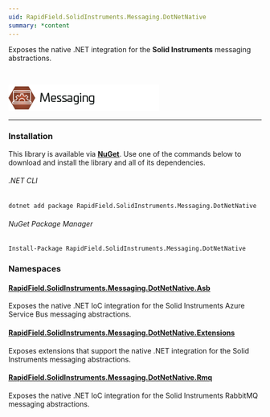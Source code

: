 ```yaml
---
uid: RapidField.SolidInstruments.Messaging.DotNetNative
summary: *content
---
```


<!--
Copyright (c) RapidField LLC. Licensed under the MIT License. See LICENSE.txt in the project root for license information.
-->

Exposes the native .NET integration for the **Solid Instruments** messaging abstractions.

<br />

![Messaging label](../images/Label.Messaging.300w.png)
- - -

### Installation

This library is available via [**NuGet**](https://docs.microsoft.com/en-us/nuget/quickstart/install-and-use-a-package-in-visual-studio). Use one of the commands below to download and install the library and all of its dependencies.

###### .NET CLI

```shell
dotnet add package RapidField.SolidInstruments.Messaging.DotNetNative
```

###### NuGet Package Manager

```shell
Install-Package RapidField.SolidInstruments.Messaging.DotNetNative
```

### Namespaces

#### [RapidField.SolidInstruments.Messaging.DotNetNative.Asb](https://www.solidinstruments.com/api/RapidField.SolidInstruments.Messaging.DotNetNative.Asb.html)

<section>
Exposes the native .NET IoC integration for the Solid Instruments Azure Service Bus messaging abstractions.
</section>

#### [RapidField.SolidInstruments.Messaging.DotNetNative.Extensions](https://www.solidinstruments.com/api/RapidField.SolidInstruments.Messaging.DotNetNative.Extensions.html)

<section>
Exposes extensions that support the native .NET integration for the Solid Instruments messaging abstractions.
</section>

#### [RapidField.SolidInstruments.Messaging.DotNetNative.Rmq](https://www.solidinstruments.com/api/RapidField.SolidInstruments.Messaging.DotNetNative.Rmq.html)

<section>
Exposes the native .NET IoC integration for the Solid Instruments RabbitMQ messaging abstractions.
</section>